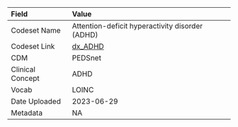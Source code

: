 |Field            |Value                                           |
|:----------------|:-----------------------------------------------|
|Codeset Name     |Attention-deficit hyperactivity disorder (ADHD) |
|Codeset Link     |[dx_ADHD](https://github.com/PEDSnet/Variable-Dictionary/blob/main/conditions/dx_ADHD.csv)|
|CDM              |PEDSnet                                         |
|Clinical Concept |ADHD                                            |
|Vocab            |LOINC                                           |
|Date Uploaded    |2023-06-29                                      |
|Metadata         |NA                                              |
